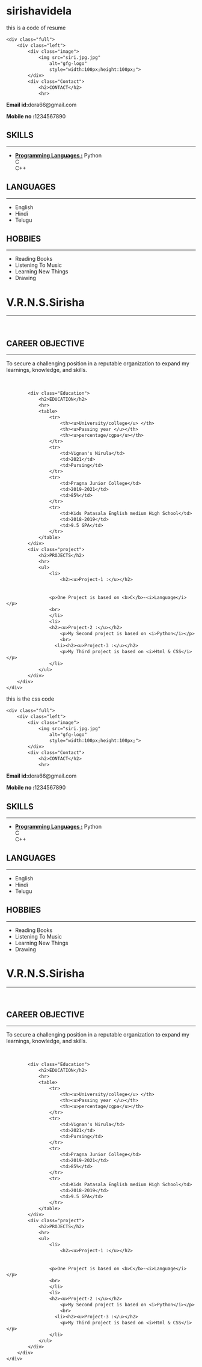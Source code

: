 # sirishavidela
this is a code of resume
<html lang="en">

<head>
	<meta charset="UTF-8">
	<meta http-equiv="X-UA-Compatible" content="IE=edge">
	<meta name="viewport"
		content="width=device-width, initial-scale=1.0">
	<link rel="stylesheet" href="style.css">
</head>

<body>

	<div class="full">
		<div class="left">
			<div class="image">
				<img src="siri.jpg.jpg"
					alt="gfg-logo"
					style="width:100px;height:100px;">
			</div>
			<div class="Contact">
				<h2>CONTACT</h2>
				<hr>
<p><b>Email id:</b>dora66@gmail.com</p>
<p><b>Mobile no :</b>1234567890</p>
			</div>
			<div class="Skills">
				<h2>SKILLS</h2>
				<hr>
				<ul>
					<li><b><u>Programming Languages :</u></b>
					Python<br>C<br> C++</li>
				</ul>
			</div>
			<div class="Language">
				<h2>LANGUAGES</h2>
				<hr>
				<ul>
					<li>English</li>
					<li>Hindi</li>
					<li>Telugu</li>
				</ul>
			</div>
			<div class="Hobbies">
				<h2>HOBBIES</h2>
				<hr>
				<ul>
					<li>Reading Books</li>
					<li>Listening To Music</li>
					<li>Learning New Things</li>
					<li>Drawing</li>
				</ul>
			</div>
		</div>
		<div class="right">
			<div class="name">
				<h1>V.R.N.S.Sirisha</h1>
				<hr>
			</div>
			<br>
			<div class="careerobjective">
				<h2>CAREER OBJECTIVE</h2>
				<hr>
				<p>To secure a challenging position in a reputable organization to expand my learnings, knowledge, and skills.</p>
			</div>
			<br>

			<div class="Education">
				<h2>EDUCATION</h2>
				<hr>
				<table>
					<tr>
						<th><u>University/college</u> </th>
						<th><u>Passing year </u></th>
						<th><u>percentage/cgpa</u></th>
					</tr>
					<tr>
						<td>Vignan's Nirula</td>
						<td>2021</td>
						<td>Pursing</td>
					</tr>
					<tr>
						<td>Pragna Junior College</td>
						<td>2019-2021</td>
						<td>85%</td>
					</tr>
					<tr>
						<td>Kids Patasala English medium High School</td>
						<td>2018-2019</td>
						<td>9.5 GPA</td>
					</tr>
				</table>
			</div>
			<div class="project">
				<h2>PROJECTS</h2>
				<hr>
				<ul>
					<li>
						<h2><u>Project-1 :</u></h2>
						

					<p>One Project is based on <b>C</b>-<i>Language</i></p>
					<br>
					</li>
					<li>
					<h2><u>Project-2 :</u></h2>
						<p>My Second project is based on <i>Python</i></p>
						<br>
					  <li><h2><u>Project-3 :</u></h2>
	 					<p>My Third project is based on <i>Html & CSS</i></p>
					</li>
				</ul>
			</div>
		</div>
	</div>
</body>

</html>

this is the css code

<html lang="en">

<head>
	<meta charset="UTF-8">
	<meta http-equiv="X-UA-Compatible" content="IE=edge">
	<meta name="viewport"
		content="width=device-width, initial-scale=1.0">
	<link rel="stylesheet" href="style.css">
</head>

<body>

	<div class="full">
		<div class="left">
			<div class="image">
				<img src="siri.jpg.jpg"
					alt="gfg-logo"
					style="width:100px;height:100px;">
			</div>
			<div class="Contact">
				<h2>CONTACT</h2>
				<hr>
<p><b>Email id:</b>dora66@gmail.com</p>
<p><b>Mobile no :</b>1234567890</p>
			</div>
			<div class="Skills">
				<h2>SKILLS</h2>
				<hr>
				<ul>
					<li><b><u>Programming Languages :</u></b>
					Python<br>C<br> C++</li>
				</ul>
			</div>
			<div class="Language">
				<h2>LANGUAGES</h2>
				<hr>
				<ul>
					<li>English</li>
					<li>Hindi</li>
					<li>Telugu</li>
				</ul>
			</div>
			<div class="Hobbies">
				<h2>HOBBIES</h2>
				<hr>
				<ul>
					<li>Reading Books</li>
					<li>Listening To Music</li>
					<li>Learning New Things</li>
					<li>Drawing</li>
				</ul>
			</div>
		</div>
		<div class="right">
			<div class="name">
				<h1>V.R.N.S.Sirisha</h1>
				<hr>
			</div>
			<br>
			<div class="careerobjective">
				<h2>CAREER OBJECTIVE</h2>
				<hr>
				<p>To secure a challenging position in a reputable organization to expand my learnings, knowledge, and skills.</p>
			</div>
			<br>

			<div class="Education">
				<h2>EDUCATION</h2>
				<hr>
				<table>
					<tr>
						<th><u>University/college</u> </th>
						<th><u>Passing year </u></th>
						<th><u>percentage/cgpa</u></th>
					</tr>
					<tr>
						<td>Vignan's Nirula</td>
						<td>2021</td>
						<td>Pursing</td>
					</tr>
					<tr>
						<td>Pragna Junior College</td>
						<td>2019-2021</td>
						<td>85%</td>
					</tr>
					<tr>
						<td>Kids Patasala English medium High School</td>
						<td>2018-2019</td>
						<td>9.5 GPA</td>
					</tr>
				</table>
			</div>
			<div class="project">
				<h2>PROJECTS</h2>
				<hr>
				<ul>
					<li>
						<h2><u>Project-1 :</u></h2>
						

					<p>One Project is based on <b>C</b>-<i>Language</i></p>
					<br>
					</li>
					<li>
					<h2><u>Project-2 :</u></h2>
						<p>My Second project is based on <i>Python</i></p>
						<br>
					  <li><h2><u>Project-3 :</u></h2>
	 					<p>My Third project is based on <i>Html & CSS</i></p>
					</li>
				</ul>
			</div>
		</div>
	</div>
</body>

</html>
